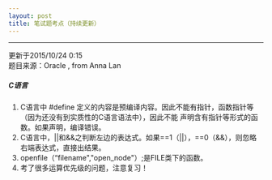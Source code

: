 ```yaml
---
layout: post
title: 笔试题考点（持续更新）
---
```

---
更新于2015/10/24 0:15   
题目来源：Oracle , from Anna Lan   
##### C语言
1. C语言中 #define 定义的内容是预编译内容。因此不能有指针，函数指针等（因为还没有到实质性的C语言语法中），因此不能
声明含有指针等形式的函数。如果声明，编译错误。    
2. C语言中，||和&&之判断左边的表达式。如果==1（||），==0（&&），则忽略右端表达式，直接出结果。    
3. openfile（“filename","open_node"）;是FILE类下的函数。   
4. 考了很多运算优先级的问题，注意复习！   
